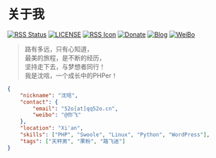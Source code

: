 # 关于我

[![RSS Status](https://github.com/lufei/notes/workflows/RSS/badge.svg)](https://github.com/lufei/notes/actions)
[![LICENSE](https://img.shields.io/github/license/lufei/notes)](https://github.com/lufei/notes/blob/master/LICENSE)
[![RSS Icon](https://img.shields.io/badge/RSS-Atom-orange)](https://notes.qq52o.me/feed.xml)
[![Donate](https://img.shields.io/badge/paypal-donate-ff69b4.svg)](https://paypal.me/lufeidot)
[![Blog](https://img.shields.io/badge/Blog-qq52o.me-blue)](https://qq52o.me)
[![WeiBo](https://cdn.jsdelivr.net/gh/jaywcjlove/sb@gh-pages/ico/weibo.svg)](https://weibo.com/i3l4521)

> 路有多远，只有心知道，  
> 最美的旅程，是不断的经历，  
> 坚持走下去，与梦想者同行！  
> 我是沈唁，一个成长中的PHPer！

```json
{
    "nickname": "沈唁", 
    "contact": {
        "email": "52o[at]qq52o.cn",
        "weibo": "@你飞"
    },
    "location": "Xi'an",
    "skills": ["PHP", "Swoole", "Linux", "Python", "WordPress"],
    "tags": ["天秤男", "果粉", "路飞迷"]
}
```
